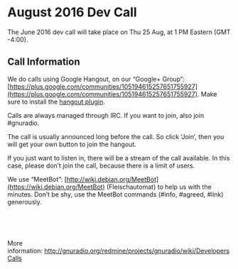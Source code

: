 
# August 2016 Dev Call

The June 2016 dev call will take place on Thu 25 Aug, at 1 PM Eastern (GMT -4:00).

## Call Information

We do calls using Google Hangout, on our &#8220;Google+ Group&#8221;: [https://plus.google.com/communities/105194615257651755927](https://plus.google.com/communities/105194615257651755927). Make sure to install the [hangout plugin](https://tools.google.com/dlpage/hangoutplugin).

Calls are always managed through IRC. If you want to join, also join #gnuradio.

The call is usually announced long before the call. So click &#8216;Join&#8217;, then you will get your own button to join the hangout.

If you just want to listen in, there will be a stream of the call available. In this case, please don&#8217;t join the call, because there is a limit of users.

We use &#8220;MeetBot&#8221;: [http://wiki.debian.org/MeetBot](https://wiki.debian.org/MeetBot) (Fleischautomat) to help us with the minutes. Don&#8217;t be shy, use the MeetBot commands (#info, #agreed, #link) generously.

&nbsp;

&nbsp;

More information: http://gnuradio.org/redmine/projects/gnuradio/wiki/DevelopersCalls
